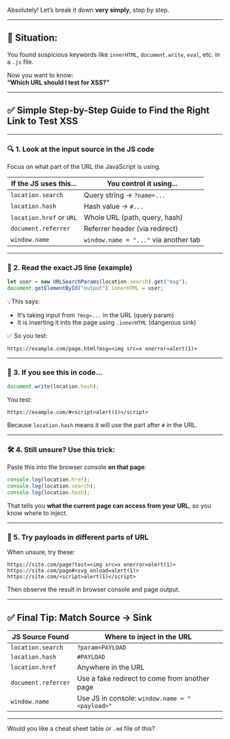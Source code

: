 Absolutely! Let’s break it down **very simply**, step by step.

---

## 🧠 Situation:

You found suspicious keywords like `innerHTML`, `document.write`, `eval`, etc. in a `.js` file.

Now you want to know:  
**“Which URL should I test for XSS?”**

---

## ✅ Simple Step-by-Step Guide to Find the Right Link to Test XSS

---

### 🔍 1. **Look at the input source in the JS code**

Focus on what part of the URL the JavaScript is using.

|If the JS uses this...|You control it using...|
|---|---|
|`location.search`|Query string → `?name=...`|
|`location.hash`|Hash value → `#...`|
|`location.href` or `URL`|Whole URL (path, query, hash)|
|`document.referrer`|Referrer header (via redirect)|
|`window.name`|`window.name = "..."` via another tab|

---

### 👀 2. **Read the exact JS line (example)**

```js
let user = new URLSearchParams(location.search).get("msg");
document.getElementById("output").innerHTML = user;
```

💡This says:

- It’s taking input from `?msg=...` in the URL (query param)
- It is inserting it into the page using `.innerHTML` (dangerous sink)

✅ So you test:

```
https://example.com/page.html?msg=<img src=x onerror=alert(1)>
```

---

### 🔎 3. **If you see this in code...**

```js
document.write(location.hash);
```

You test:

```
https://example.com/#<script>alert(1)</script>
```

Because `location.hash` means it will use the part after `#` in the URL.

---

### 🛠 4. **Still unsure? Use this trick:**

Paste this into the browser console **on that page**:

```js
console.log(location.href);
console.log(location.search);
console.log(location.hash);
```

That tells you **what the current page can access from your URL**, so you know where to inject.

---

### 🔁 5. **Try payloads in different parts of URL**

When unsure, try these:

```
https://site.com/page?test=<img src=x onerror=alert(1)>
https://site.com/page#<svg onload=alert(1)>
https://site.com/<script>alert(1)</script>
```

Then observe the result in browser console and page output.

---

## ✅ Final Tip: Match Source → Sink

|JS Source Found|Where to inject in the URL|
|---|---|
|`location.search`|`?param=PAYLOAD`|
|`location.hash`|`#PAYLOAD`|
|`location.href`|Anywhere in the URL|
|`document.referrer`|Use a fake redirect to come from another page|
|`window.name`|Use JS in console: `window.name = "<payload>"`|

---

Would you like a cheat sheet table or `.md` file of this?